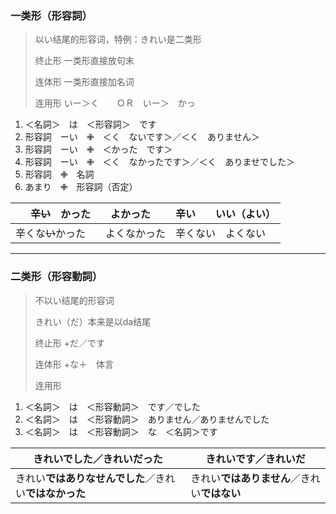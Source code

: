 ### 一类形（形容詞）

> 以い结尾的形容词，特例：きれい是二类形
>
> 终止形 一类形直接放句末
>
> 连体形  一类形直接加名词
>
> 连用形 いー＞く　　ＯＲ　いー＞　かっ

1. ＜名詞＞　は　＜形容詞＞　です
2. 形容詞　ーい　✙　＜く　ないです＞／＜く　ありません＞
3. 形容詞　ーい　✙　＜かった　です＞
4. 形容詞　ーい　✙　＜く　なかったです＞／＜く　ありませでした＞
5. 形容詞　✙　名詞
6. あまり　✙　形容詞（否定）



| 辛~~い~~　かった　　よかった       | 辛い　　いい（よい） |
| ---------------------------------- | -------------------- |
| 辛くな~~い~~かった　　よくなかった | 辛くない　よくない   |


******

### 二类形（形容動詞）

> 不以い结尾的形容词
>
> きれい（だ）本来是以da结尾
>
> 终止形    +だ／です
>
> 连体形  +な＋　体言
>
> 连用形

1. ＜名詞＞　は　＜形容動詞＞　です／でした
2. ＜名詞＞　は　＜形容動詞＞　ありません／ありませんでした
3. ＜名詞＞　は　＜形容動詞＞　な　＜名詞＞です

| きれい**でした**／きれい**だった**                     | きれい**です**／きれい**だ**                 |
| ------------------------------------------------------ | -------------------------------------------- |
| きれい**ではありなせんでした**／きれい**ではなかった** | きれい**ではありません**／きれい**ではない** |




